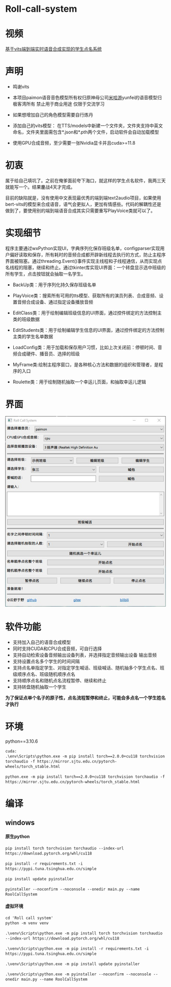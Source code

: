 # Roll-call-system

<!-- 基于vits端到端语音合成实现的学生点名系统 -->

# 视频

<a href="https://www.bilibili.com/video/BV1eM411S75m/">基于vits端到端实时语音合成实现的学生点名系统</a>

# 声明

- 鸣谢<a herf="https://github.com/CjangCjengh/vits.git">vits</a>

- 本项目paimon语音音色模型所有权归原神母公司<a href="https://www.mihoyo.com/">米哈游</a>yunfei的语音模型归<a herf="https://space.bilibili.com/25876945/">极客湾</a>所有 禁止用于商业用途 仅限于交流学习

- 如果想增加自己的角色模型需要自行炼丹

- 添加自己的vits模型：
在TTS/models中新建一个文件夹，文件夹支持中英文命名，文件夹里面需包含*.json和*.pth两个文件，启动软件会自动加载模型

- 使用GPU合成音频，至少需要一张Nvidia显卡并且cuda>=11.8

# 初衷

属于给自己填坑了。之前在俺爹面前夸下海口，就这样的学生点名软件，我两三天就能写一个。结果鏖战4天才完成。

目前的缺陷就是，没有使用中文表现最优秀的端到端text2audio项目，如果使用bert-vits的模型来合成语音，语气会更拟人，更加有情感些。代码的解耦性还是做到了，要使用别的端到端语音合成其实只需要重写PlayVoice类就可以了。

# 实现细节

程序主要通过wxPython实现UI，字典序列化保存班级名单，configparser实现用户偏好读取和保存，所有耗时的音频合成都开辟新线程去执行的方式，防止主程序界面被阻塞。通过threading.Event()事件实现主线程和子线程通信，从而实现点名线程的阻塞，继续和终止。通过tkinter库实现UI界面：一个转盘显示选中班级的所有学生，点击按钮就会抽取一名学生。

- BackUp类：用于序列化持久保存班级名单

- PlayVoice类：搜索所有可用的tts模型、获取所有的演员列表、合成音频、设置音频合成设备、通过指定设备播放音频

- EditClass类：用于绘制编辑班级信息的UI界面，通过控件绑定的方法控制主类的班级数据

- EditStudents类：用于绘制编辑学生信息的UI界面，通过控件绑定的方法控制主类的学生名单数据

- LoadConfig类：用于加载和保存用户习惯，比如上次关闭前：停顿时间、音频合成硬件、播音员、选择的班级

- MyFrame类:绘制主程序窗口，是各种核心方法和数据的组织和管理者，是程序的入口

- Roulette类：用于绘制随机抽取一个幸运儿页面，和抽取幸运儿逻辑

# 界面

<p align="center"> <div align="middle"><img src="./resources/Snipaste_2023-11-07_20-43-09.jpg" alt="202310141456515" width="720" height=""></div></p>



# 软件功能

- 支持加入自己的语音合成模型
- 同时支持CUDA和CPU合成音频，可自行选择
- 支持自动检索设备音频输出设备列表，并选择指定音频输出设备
输出音频
- 支持设置点名多个学生的时间间隔
- 支持点名单指定学生、对指定学生喊话、班级喊话、随机抽多个学生点名、班级顺序点名、班级随机顺序点名
- 支持顺序点名和随机点名流程暂停、继续和终止
- 支持转盘随机抽取一个学生

**为了保证点单个名子的原子性，点名流程暂停和终止，可能会多点名一个学生姓名才执行**


# 环境

python==3.10.6

```
cuda:
.\env\Scripts\python.exe -m pip install torch==2.0.0+cu118 torchvision torchaudio -f https://mirror.sjtu.edu.cn/pytorch-wheels/torch_stable.html

python.exe -m pip install torch==2.0.0+cu118 torchvision torchaudio -f https://mirror.sjtu.edu.cn/pytorch-wheels/torch_stable.html

```
<!-- cpu:
.\env\Scripts\python.exe -m pip install torch torchvision torchaudio -i https://pypi.tuna.tsinghua.edu.cn/simple

python.exe -m pip install torch torchvision torchaudio -i https://pypi.tuna.tsinghua.edu.cn/simple -->

# 编译

## windows


#### 原生python

```
pip install torch torchvision torchaudio --index-url https://download.pytorch.org/whl/cu118

pip install -r requirements.txt -i https://pypi.tuna.tsinghua.edu.cn/simple

pip install update pyinstaller

pyinstaller --noconfirm --noconsole --onedir main.py --name RoolCallSystem
```

#### 虚拟环境

```
cd 'Roll call system'
python -m venv venv

.\venv\Scripts\python.exe -m pip install torch torchvision torchaudio --index-url https://download.pytorch.org/whl/cu118

.\venv\Scripts\python.exe -m pip install -r requirements.txt -i https://pypi.tuna.tsinghua.edu.cn/simple

.\venv\Scripts\python.exe -m pip install update pyinstaller

.\venv\Scripts\python.exe -m pyinstaller --noconfirm --noconsole --onedir main.py --name RoolCallSystem
```



<!-- .\env\Scripts\python.exe pyinstaller --noconsole main.py --name RoolCallSystem -->
<!-- 
## Linux

```
cd Roll-call-system
python3 -m venv venv  # 创建虚拟环境
source venv/bin/activate  # 激活虚拟环境

pip3 install torch torchvision torchaudio --index-url https://download.pytorch.org/whl/cu118  # 安装pytorch

pip3 install torch torchvision torchaudio --index-url https://download.pytorch.org/whl/cu118

pip3 install -r requirements.txt -i https://pypi.tuna.tsinghua.edu.cn/simple

pip3 install update pyinstaller

pyinstaller --noconfirm --noconsole --onedir main.py --name RoolCallSystem
```

```
cd Roll-call-system
python3 -m venv venv  # 创建虚拟环境
source venv/bin/activate  # 激活虚拟环境

sudo -H pip3 install torch torchvision torchaudio --index-url https://download.pytorch.org/whl/cu118

.\venv\Scripts\python.exe -m pip install torch torchvision torchaudio --index-url https://download.pytorch.org/whl/cu118

.\venv\Scripts\python.exe -m pip install -r requirements.txt -i https://pypi.tuna.tsinghua.edu.cn/simple

pip install update pyinstaller

pyinstaller --noconfirm --noconsole --onedir main.py --name RoolCallSystem
``` -->
